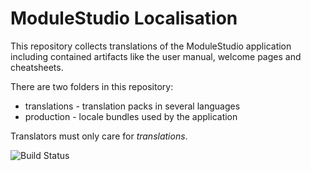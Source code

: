 # ModuleStudio Localisation

This repository collects translations of the ModuleStudio application including
contained artifacts like the user manual, welcome pages and cheatsheets.

There are two folders in this repository:

  * translations - translation packs in several languages
  * production - locale bundles used by the application

Translators must only care for *translations*.

![Build Status](http://guite.info:8080/buildStatus/icon?job=MOST-1_Prepare-9_Locales)
